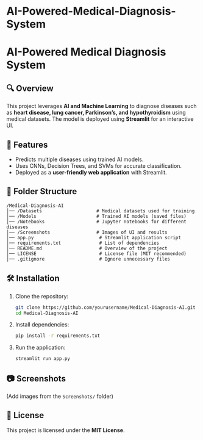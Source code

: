 # AI-Powered-Medical-Diagnosis-System

# AI-Powered Medical Diagnosis System  

## 🔍 Overview  
This project leverages **AI and Machine Learning** to diagnose diseases such as **heart disease, lung cancer, Parkinson’s, and hypothyroidism** using medical datasets. The model is deployed using **Streamlit** for an interactive UI.  

## 🚀 Features  
- Predicts multiple diseases using trained AI models.  
- Uses CNNs, Decision Trees, and SVMs for accurate classification.  
- Deployed as a **user-friendly web application** with Streamlit.  

## 📂 Folder Structure  
```
/Medical-Diagnosis-AI
│── /Datasets                    # Medical datasets used for training
│── /Models                      # Trained AI models (saved files)
│── /Notebooks                   # Jupyter notebooks for different diseases
│── /Screenshots                 # Images of UI and results
│── app.py                        # Streamlit application script
│── requirements.txt              # List of dependencies
│── README.md                     # Overview of the project
│── LICENSE                       # License file (MIT recommended)
│── .gitignore                    # Ignore unnecessary files
```

## 🛠 Installation  
1. Clone the repository:  
   ```sh
   git clone https://github.com/yourusername/Medical-Diagnosis-AI.git
   cd Medical-Diagnosis-AI
   ```  
2. Install dependencies:  
   ```sh
   pip install -r requirements.txt
   ```  
3. Run the application:  
   ```sh
   streamlit run app.py
   ```  

## 📷 Screenshots  
(Add images from the `Screenshots/` folder)

## 📜 License  
This project is licensed under the **MIT License**.
